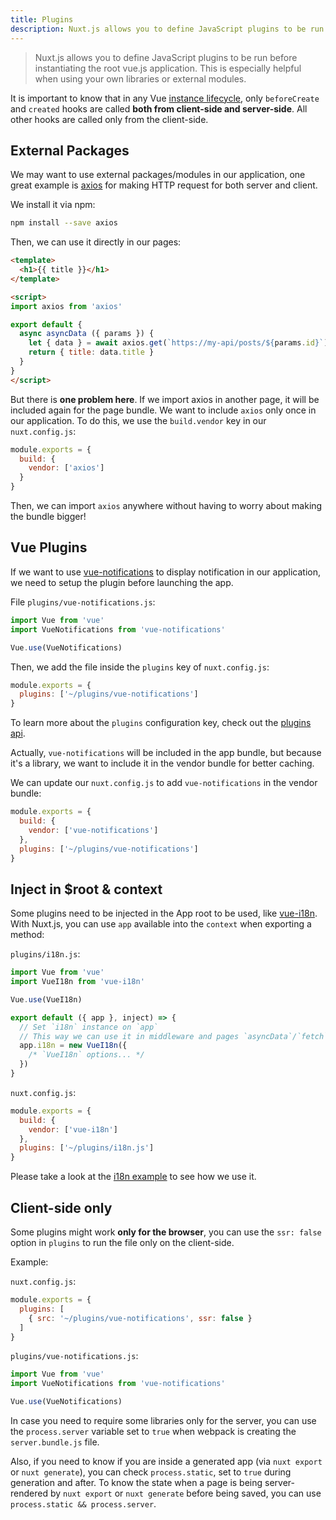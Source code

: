 ```yaml
---
title: Plugins
description: Nuxt.js allows you to define JavaScript plugins to be run before instantiating the root Vue.js Application. This is especially helpful when using your own libraries or external modules.
---
```


> Nuxt.js allows you to define JavaScript plugins to be run before instantiating the root vue.js application. This is especially helpful when using your own libraries or external modules.

<div class="Alert">

It is important to know that in any Vue [instance lifecycle](https://vuejs.org/v2/guide/instance.html#Lifecycle-Diagram), only `beforeCreate` and `created` hooks are called **both from client-side and server-side**. All other hooks are called only from the client-side.

</div>

## External Packages

We may want to use external packages/modules in our application, one great example is [axios](https://github.com/mzabriskie/axios) for making HTTP request for both server and client.

We install it via npm:

```bash
npm install --save axios
```

Then, we can use it directly in our pages:

```html
<template>
  <h1>{{ title }}</h1>
</template>

<script>
import axios from 'axios'

export default {
  async asyncData ({ params }) {
    let { data } = await axios.get(`https://my-api/posts/${params.id}`)
    return { title: data.title }
  }
}
</script>
```

But there is **one problem here**. If we import axios in another page, it will be included again for the page bundle. We want to include `axios` only once in our application. To do this, we use the `build.vendor` key in our `nuxt.config.js`:

```js
module.exports = {
  build: {
    vendor: ['axios']
  }
}
```

Then, we can import `axios` anywhere without having to worry about making the bundle bigger!

## Vue Plugins

If we want to use [vue-notifications](https://github.com/se-panfilov/vue-notifications) to display notification in our application, we need to setup the plugin before launching the app.

File `plugins/vue-notifications.js`:

```js
import Vue from 'vue'
import VueNotifications from 'vue-notifications'

Vue.use(VueNotifications)
```

Then, we add the file inside the `plugins` key of `nuxt.config.js`:

```js
module.exports = {
  plugins: ['~/plugins/vue-notifications']
}
```

To learn more about the `plugins` configuration key, check out the [plugins api](/api/configuration-plugins).

Actually, `vue-notifications` will be included in the app bundle, but because it's a library, we want to include it in the vendor bundle for better caching.

We can update our `nuxt.config.js` to add `vue-notifications` in the vendor bundle:

```js
module.exports = {
  build: {
    vendor: ['vue-notifications']
  },
  plugins: ['~/plugins/vue-notifications']
}
```

## Inject in $root & context

Some plugins need to be injected in the App root to be used, like [vue-i18n](https://github.com/kazupon/vue-i18n). With Nuxt.js, you can use `app` available into the `context` when exporting a method:

`plugins/i18n.js`:

```js
import Vue from 'vue'
import VueI18n from 'vue-i18n'

Vue.use(VueI18n)

export default ({ app }, inject) => {
  // Set `i18n` instance on `app`
  // This way we can use it in middleware and pages `asyncData`/`fetch`
  app.i18n = new VueI18n({
    /* `VueI18n` options... */
  })
}
```

`nuxt.config.js`:

```js
module.exports = {
  build: {
    vendor: ['vue-i18n']
  },
  plugins: ['~/plugins/i18n.js']
}
```

Please take a look at the [i18n example](/examples/i18n) to see how we use it.

## Client-side only

Some plugins might work **only for the browser**, you can use the `ssr: false` option in `plugins` to run the file only on the client-side.

Example:

`nuxt.config.js`:

```js
module.exports = {
  plugins: [
    { src: '~/plugins/vue-notifications', ssr: false }
  ]
}
```

`plugins/vue-notifications.js`:

```js
import Vue from 'vue'
import VueNotifications from 'vue-notifications'

Vue.use(VueNotifications)
```

In case you need to require some libraries only for the server, you can use the `process.server` variable set to `true` when webpack is creating the `server.bundle.js` file.

Also, if you need to know if you are inside a generated app (via `nuxt export` or `nuxt generate`), you can check `process.static`, set to `true` during generation and after. To know the state when a page is being server-rendered by `nuxt export` or `nuxt generate` before being saved, you can use `process.static && process.server`.
